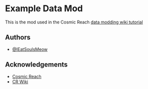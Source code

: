 
# Example Data Mod
This is the mod used in the Cosmic Reach [data modding wiki tutorial](https://cosmicreach.wiki.gg/wiki/Modding/AdvancedDataModding)
## Authors

- [@IEatSoulsMeow](https://github.com/ieatsoulsmeow)


## Acknowledgements

 - [Cosmic Reach](https://finalforeach.itch.io/cosmic-reach)
 - [CR Wiki](https://cosmicreach.wiki.gg/wiki/Cosmic_Reach_Wiki)

